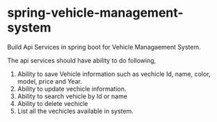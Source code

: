 # spring-vehicle-management-system

Build Api Services in spring boot for Vehicle Managaement System.

The api services should have ability to do following,

1. Ability to save Vehicle information such as vechicle Id, name, color, model, price and Year.
2. Ability to update vechicle information.
3. Ability to search vehicle by Id or name
4. Ability to delete vechicle
5. List all the vechicles available in system.
